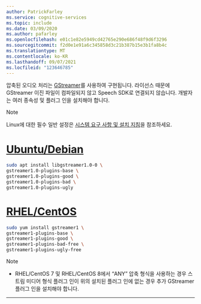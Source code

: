 ```yaml
---
author: PatrickFarley
ms.service: cognitive-services
ms.topic: include
ms.date: 03/09/2020
ms.author: pafarley
ms.openlocfilehash: e01c1e82e5949cd42765e290e686f48f9d6f3296
ms.sourcegitcommit: f2d0e1e91a6c345858d3c21b387b15e3b1fa8b4c
ms.translationtype: MT
ms.contentlocale: ko-KR
ms.lasthandoff: 09/07/2021
ms.locfileid: "123646785"
---
```

압축된 오디오 처리는 [GStreamer](https://gstreamer.freedesktop.org)를 사용하여 구현됩니다. 라이선스 때문에 GStreamer 이진 파일이 컴파일되지 않고 Speech SDK로 연결되지 않습니다. 개발자는 여러 종속성 및 플러그 인을 설치해야 합니다.

> [!NOTE]
> Linux에 대한 필수 일반 설정은 [시스템 요구 사항 및 설치 지침](~/articles/cognitive-services/speech-service/speech-sdk.md#get-the-speech-sdk)을 참조하세요.

# <a name="ubuntudebian"></a>[Ubuntu/Debian](#tab/debian)

```sh
sudo apt install libgstreamer1.0-0 \
gstreamer1.0-plugins-base \
gstreamer1.0-plugins-good \
gstreamer1.0-plugins-bad \
gstreamer1.0-plugins-ugly
```

# <a name="rhelcentos"></a>[RHEL/CentOS](#tab/centos)

```sh
sudo yum install gstreamer1 \
gstreamer1-plugins-base \
gstreamer1-plugins-good \
gstreamer1-plugins-bad-free \
gstreamer1-plugins-ugly-free
```

> [!NOTE]
> - RHEL/CentOS 7 및 RHEL/CentOS 8에서 “ANY” 압축 형식을 사용하는 경우 스트림 미디어 형식 플러그 인이 위의 설치된 플러그 인에 없는 경우 추가 GStreamer 플러그 인을 설치해야 합니다. 


---